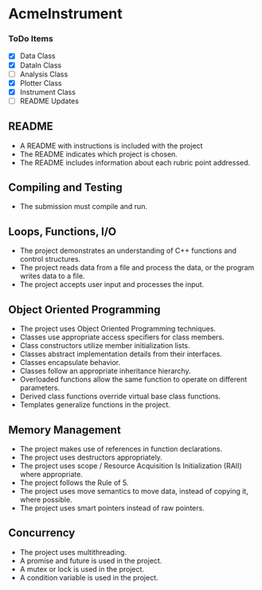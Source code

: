 # AcmeInstrument

### ToDo Items

- [x] Data Class
- [x] DataIn Class
- [ ] Analysis Class
- [x] Plotter Class
- [x] Instrument Class
- [ ] README Updates

## README

- A README with instructions is included with the project
- The README indicates which project is chosen.
- The README includes information about each rubric point addressed.

## Compiling and Testing 

- The submission must compile and run.

## Loops, Functions, I/O

- The project demonstrates an understanding of C++ functions and control structures.
- The project reads data from a file and process the data, or the program writes data to a file.
- The project accepts user input and processes the input.

## Object Oriented Programming

- The project uses Object Oriented Programming techniques.
- Classes use appropriate access specifiers for class members.
- Class constructors utilize member initialization lists.
- Classes abstract implementation details from their interfaces.
- Classes encapsulate behavior.
- Classes follow an appropriate inheritance hierarchy.
- Overloaded functions allow the same function to operate on different parameters.
- Derived class functions override virtual base class functions.
- Templates generalize functions in the project.

## Memory Management

- The project makes use of references in function declarations.
- The project uses destructors appropriately.
- The project uses scope / Resource Acquisition Is Initialization (RAII) where appropriate.
- The project follows the Rule of 5.
- The project uses move semantics to move data, instead of copying it, where possible.
- The project uses smart pointers instead of raw pointers.

## Concurrency

- The project uses multithreading.
- A promise and future is used in the project.
- A mutex or lock is used in the project.
- A condition variable is used in the project.